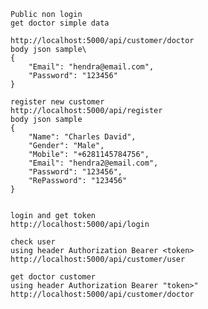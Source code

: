 	Public non login 
	get doctor simple data

	http://localhost:5000/api/customer/doctor   
	body json sample\
	{
		"Email": "hendra@email.com",
		"Password": "123456"
	}

	register new customer
	http://localhost:5000/api/register    
	body json sample
	{
		"Name": "Charles David",
		"Gender": "Male",
		"Mobile": "+6281145784756",
		"Email": "hendra2@email.com",
		"Password": "123456",
		"RePassword": "123456"
	}


	login and get token
	http://localhost:5000/api/login   

	check user
	using header Authorization Bearer <token>
	http://localhost:5000/api/customer/user         

	get doctor customer
	using header Authorization Bearer "token>"
	http://localhost:5000/api/customer/doctor
